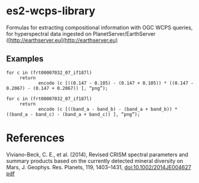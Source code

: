 # es2-wcps-library

Formulas for extracting compositional information with OGC WCPS queries, for hyperspectral data ingested on PlanetServer/EarthServer ([http://earthserver.eu](http://earthserver.eu)

## Examples

```
for c in (frt00007032_07_if187l) 
     return
            encode (c [((0.147 - 0.105) - (0.147 + 0.105)) * ((0.147 -    0.2067) - (0.147 + 0.2067)) ], “png”);

for c in (frt00007032_07_if187l) 
     return
            encode (c [((band_a - band_b) - (band_a + band_b)) * ((band_a - band_c) - (band_a + band_c)) ], “png”);
```

# References

Viviano-Beck, C. E., et al. (2014), Revised CRISM spectral parameters and summary products based on the currently detected mineral diversity on Mars, J. Geophys. Res. Planets, 119, 1403–1431, [doi:10.1002/2014JE004627](http://dx.doi.org/10.1002/2014JE004627 ) [pdf](http://authors.library.caltech.edu/53039/1/jgre20270.pdf)


